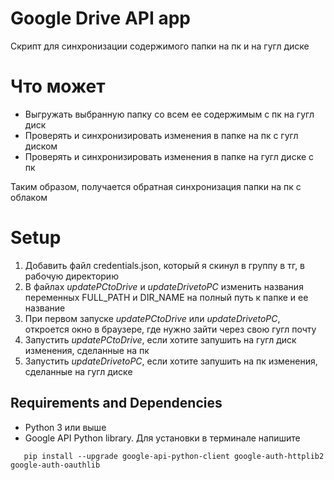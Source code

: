 # Google Drive API app
Скрипт для синхронизации содержимого папки на пк и на гугл диске

# Что может
-  Выгружать выбранную папку со всем ее содержимым с пк на гугл диск
-  Проверять и синхронизировать изменения в папке на пк с гугл диском
-  Проверять и синхронизировать изменения в папке на гугл диске с пк

Таким образом, получается обратная синхронизация папки на пк с облаком

# Setup 

1) Добавить файл credentials.json, который я скинул в группу в тг, в рабочую директорию
1) В файлах *updatePCtoDrive* и *updateDrivetoPC* изменить названия переменных FULL_PATH и DIR_NAME на полный путь к папке и ее название
1) При первом запуске *updatePCtoDrive* или *updateDrivetoPC*, откроется окно в браузере, где нужно зайти через свою гугл почту
1) Запустить *updatePCtoDrive*, если хотите запушить на гугл диск изменения, сделанные на пк
1) Запустить *updateDrivetoPC*, если хотите запушить на пк изменения, сделанные на гугл диске

## Requirements and Dependencies

- Python 3 или выше
- Google API Python library. Для установки в терминале напишите
```
   pip install --upgrade google-api-python-client google-auth-httplib2 google-auth-oauthlib
```
